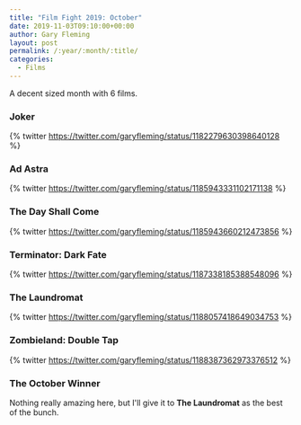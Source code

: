 ```yaml
---
title: "Film Fight 2019: October"
date: 2019-11-03T09:10:00+00:00
author: Gary Fleming
layout: post
permalink: /:year/:month/:title/
categories:
  - Films
---
```


A decent sized month with 6 films.

### Joker

{% twitter https://twitter.com/garyfleming/status/1182279630398640128 %}

### Ad Astra

{% twitter https://twitter.com/garyfleming/status/1185943331102171138 %}

### The Day Shall Come

{% twitter https://twitter.com/garyfleming/status/1185943660212473856 %}

### Terminator: Dark Fate

{% twitter https://twitter.com/garyfleming/status/1187338185388548096 %}

### The Laundromat

{% twitter https://twitter.com/garyfleming/status/1188057418649034753 %}

### Zombieland: Double Tap

{% twitter https://twitter.com/garyfleming/status/1188387362973376512 %}


### The October Winner

Nothing really amazing here, but I'll give it to **The Laundromat** as the best of the bunch.
